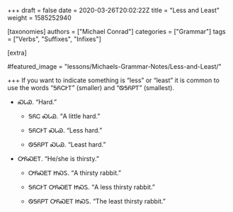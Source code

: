 +++
draft = false
date = 2020-03-26T20:02:22Z
title = "Less and Least"
weight = 1585252940

[taxonomies]
authors = ["Michael Conrad"]
categories = ["Grammar"]
tags = ["Verbs", "Suffixes", "Infixes"]

[extra]

#featured_image = "lessons/Michaels-Grammar-Notes/Less-and-Least/"

+++
If you want to indicate something is “less” or “least” it is common to
use the words “ᎦᏲᏟᎨᎢ” (smaller) and “ᏫᎦᏲᏢᎢ” (smallest).
<!-- more -->
  - ᏍᏓᏯ. “Hard.”
    
      - ᎦᏲᏟ ᏍᏓᏯ. “A little hard.”
    
      - ᎦᏲᏟᎨᎢ ᏍᏓᏯ. “Less hard.”
    
      - ᏫᎦᏲᏢᎢ ᏍᏓᏯ. “Least hard.”

  - ᎤᏲᏍᎬᎢ. “He/she is thirsty.”
    
      - ᎤᏲᏍᎬᎢ ᏥᏍᏚ. “A thirsty rabbit.”
    
      - ᎦᏲᏟᎨᎢ ᎤᏲᏍᎬᎢ ᏥᏍᏚ. “A less thirsty rabbit.”
    
      - ᏫᎦᏲᏢᎢ ᎤᏲᏍᎬᎢ ᏥᏍᏚ. “The least thirsty rabbit.”